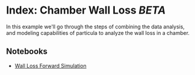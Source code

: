 # Index: Chamber Wall Loss *BETA*

In this example we'll go through the steps of combining the data analysis,
and modeling capabilities of particula to analyze the wall loss in a
chamber.

## Notebooks

- [Wall Loss Forward Simulation](Notebooks/Chamber_Forward_Simulation.ipynb)
